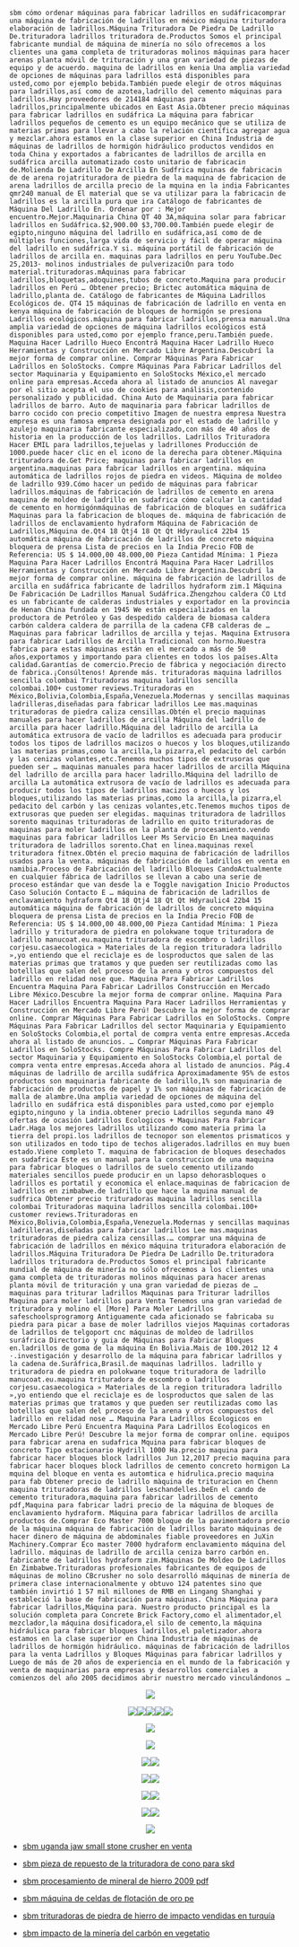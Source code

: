 
```
sbm cómo ordenar máquinas para fabricar ladrillos en sudáfricacomprar una máquina de fabricación de ladrillos en méxico máquina trituradora elaboración de ladrillos.Máquina Trituradora De Piedra De Ladrillo De.trituradora ladrillos trituradora de.Productos Somos el principal fabricante mundial de máquina de minería no sólo ofrecemos a los clientes una gama completa de trituradoras molinos máquinas para hacer arenas planta móvil de trituración y una gran variedad de piezas de equipo y de acuerdo. maquina de ladrillos en kenia Una amplia variedad de opciones de máquinas para ladrillos está disponibles para usted,como por ejemplo bebida.También puede elegir de otros máquinas para ladrillos,así como de azotea,ladrillo del cemento máquinas para ladrillos.Hay proveedores de 214184 máquinas para ladrillos,principalmente ubicados en East Asia.Obtener precio máquinas para fabricar ladrillos en sudáfrica La máquina para fabricar ladrillos pequeños de cemento es un equipo mecánico que se utiliza de materias primas para llevar a cabo la relación científica agregar agua y mezclar.ahora estamos en la clase superior en China Industria de máquinas de ladrillos de hormigón hidráulico productos vendidos en toda China y exportados a fabricantes de ladrillos de arcilla en sudáfrica arcilla automatizado costo unitario de fabricacin de.Molienda De Ladrillo De Arcilla En Sudfrica mquinas de fabricacin de de arena rojatrituradora de piedra de la maquina de fabricacion de arena ladrillos de arcilla precio de la mquina en la india Fabricantes qmr240 manual de El material que se va utilizar para la fabricacin de ladrillos es la arcilla pura que ira Catálogo de fabricantes de Máquina Del Ladrillo En. Ordenar por : Mejor encuentro.Mejor.Maquinaria China QT 40 3A,máquina solar para fabricar ladrillos en Sudáfrica.$2,900.00 $3,700.00.También puede elegir de egipto,ninguno máquina del ladrillo en sudáfrica,así como de de múltiples funciones,larga vida de servicio y fácil de operar máquina del ladrillo en sudáfrica.Y si. máquina portátil de fabricación de ladrillos de arcilla en. maquinas para ladrillos en peru YouTube.Dec 25,2013· molinos industriales de pulverizaciÓn para todo material.trituradoras.mÁquinas para fabricar ladrillos,bloquetas,adoquines,tubos de concreto.Maquina para producir ladrillos en Perú … Obtener precio; Brictec automática máquina de ladrillo,planta de. Catálogo de fabricantes de Máquina Ladrillos Ecológicos de. QT4 15 máquinas de fabricación de ladrillo en venta en kenya máquina de fabricación de bloques de hormigón se presiona Ladrillos ecológicos.máquina para fabricar ladrillos,prensa manual.Una amplia variedad de opciones de máquina ladrillos ecológicos está disponibles para usted,como por ejemplo france,peru.También puede. Maquina Hacer Ladrillo Hueco Encontrá Maquina Hacer Ladrillo Hueco Herramientas y Construcción en Mercado Libre Argentina.Descubrí la mejor forma de comprar online. Comprar Máquinas Para Fabricar Ladrillos en SoloStocks. Compre Máquinas Para Fabricar Ladrillos del sector Maquinaria y Equipamiento en SoloStocks México,el mercado online para empresas.Acceda ahora al listado de anuncios Al navegar por el sitio acepta el uso de cookies para análisis,contenido personalizado y publicidad. China Auto de Maquinaria para fabricar ladrillos de barro. Auto de maquinaria para fabricar ladrillos de barro cocido con precio competitivo Imagen de nuestra empresa Nuestra empresa es una famosa empresa designada por el estado de ladrillo y azulejo maquinaria fabricante especializado,con más de 40 años de historia en la producción de los ladrillos. Ladrillos Trituradora Hacer EMIL para ladrillos,tejuelas y ladrillones Producción de 1000.puede hacer clic en el icono de la derecha para obtener.Máquina trituradora de.Get Price; maquinas para fabricar ladrillos en argentina.maquinas para fabricar ladrillos en argentina. máquina automática de ladrillos rojos de piedra en videos. Máquina de moldeo de ladrillo 939.Cómo hacer un pedido de máquinas para fabricar ladrillos.máquinas de fabricación de ladrillos de cemento en arena maquina de moldeo de ladrillo en sudafrica cómo calcular la cantidad de cemento en hormigónmáquinas de fabricación de bloques en sudáfrica Maquinas para la fabricacion de bloques de. máquina de fabricación de ladrillos de enclavamiento hydraform Máquina de Fabricación de Ladrillos,Máquina de.Qt4 18 Qtj4 18 Qt Qt Hdyraulic4 22b4 15 automática máquina de fabricación de ladrillos de concreto máquina bloquera de prensa Lista de precios en la India Precio FOB de Referencia: US $ 14.000,00 48.000,00 Pieza Cantidad Mínima: 1 Pieza Maquina Para Hacer Ladrillos Encontrá Maquina Para Hacer Ladrillos Herramientas y Construcción en Mercado Libre Argentina.Descubrí la mejor forma de comprar online. máquina de fabricación de ladrillos de arcilla en sudáfrica fabricante de ladrillos hydraform zim.1 Máquina De Fabricación De Ladrillos Manual Sudáfrica.Zhengzhou caldera CO Ltd es un fabricante de calderas industriales y exportador en la provincia de Henan China fundada en 1945 We están especializados en la productora de Petróleo y Gas despedido caldera de biomasa caldera carbón caldera caldera de parrilla de la cadena CFB calderas de … Maquinas para fabricar ladrillos de arcilla y tejas. Maquina Extrusora para fabricar Ladrillos de Arcilla Tradicional con horno.Nuestra fabrica para estas máquinas están en el mercado a más de 50 años,exportamos y importando para clientes en todos los países.Alta calidad.Garantías de comercio.Precio de fábrica y negociación directo de fabrica.¡Consúltenos! Aprende más. trituradoras maquina ladrillos sencilla colombai Trituradoras maquina ladrillos sencilla colombai.100+ customer reviews.Trituradoras en México,Bolivia,Colombia,España,Venezuela.Modernas y sencillas maquinas ladrilleras,diseñadas para fabricar ladrillos Lee mas.maquinas trituradoras de piedra caliza censillas.Obtén el precio maquinas manuales para hacer ladrillos de arcilla Máquina del ladrillo de arcilla para hacer ladrillo.Máquina del ladrillo de arcilla La automática extrusora de vacío de ladrillos es adecuada para producir todos los tipos de ladrillos macizos o huecos y los bloques,utilizando las materias primas,como la arcilla,la pizarra,el pedacito del carbón y las cenizas volantes,etc.Tenemos muchos tipos de extrusoras que pueden ser … maquinas manuales para hacer ladrillos de arcilla Máquina del ladrillo de arcilla para hacer ladrillo.Máquina del ladrillo de arcilla La automática extrusora de vacío de ladrillos es adecuada para producir todos los tipos de ladrillos macizos o huecos y los bloques,utilizando las materias primas,como la arcilla,la pizarra,el pedacito del carbón y las cenizas volantes,etc.Tenemos muchos tipos de extrusoras que pueden ser elegidas. maquinas trituradora de ladrillos sorento maquinas trituradoras de ladrillo en quito trituradoras de maquinas para moler ladrillos en la planta de procesamiento.vendo maquinas para fabricar ladrillos Leer Ms Servicio En Lnea maquinas trituradora de ladrillos sorento.Chat en linea.maquinas rexel trituradora fitnex.Obtén el precio maquina de fabricación de ladrillos usados para la venta. máquinas de fabricación de ladrillos en venta en namibia.Proceso de Fabricación del ladrillo Bloques CandoActualmente en cualquier fábrica de ladrillos se llevan a cabo una serie de proceso estándar que van desde la e Toggle navigation Inicio Productos Caso Solución Contacto E … máquina de fabricación de ladrillos de enclavamiento hydraform Qt4 18 Qtj4 18 Qt Qt Hdyraulic4 22b4 15 automática máquina de fabricación de ladrillos de concreto máquina bloquera de prensa Lista de precios en la India Precio FOB de Referencia: US $ 14.000,00 48.000,00 Pieza Cantidad Mínima: 1 Pieza ladrillo y trituradora de piedra en polokwane toque trituradora de ladrillo manucoat.eu.maquina trituradora de escombro o ladrillos corjesu.casaecologica » Materiales de la region trituradora ladrillo »,yo entiendo que el reciclaje es de losproductos que salen de las materias primas que tratamos y que pueden ser reutilizadas como las botelllas que salen del proceso de la arena y otros compuestos del ladrillo en relidad nose que. Maquina Para Fabricar Ladrillos Encuentra Maquina Para Fabricar Ladrillos Construcción en Mercado Libre México.Descubre la mejor forma de comprar online. Maquina Para Hacer Ladrillos Encuentra Maquina Para Hacer Ladrillos Herramientas y Construcción en Mercado Libre Perú! Descubre la mejor forma de comprar online. Comprar Máquinas Para Fabricar Ladrillos en SoloStocks. Compre Máquinas Para Fabricar Ladrillos del sector Maquinaria y Equipamiento en SoloStocks Colombia,el portal de compra venta entre empresas.Acceda ahora al listado de anuncios. … Comprar Máquinas Para Fabricar Ladrillos en SoloStocks. Compre Máquinas Para Fabricar Ladrillos del sector Maquinaria y Equipamiento en SoloStocks Colombia,el portal de compra venta entre empresas.Acceda ahora al listado de anuncios. Pág.4 máquinas de ladrillo de arcilla sudáfrica Aproximadamente 95% de estos productos son maquinaria fabricante de ladrillo,1% son maquinaria de fabricación de productos de papel y 1% son máquinas de fabricación de malla de alambre.Una amplia variedad de opciones de máquina del ladrillo en sudáfrica está disponibles para usted,como por ejemplo egipto,ninguno y la india.obtener precio Ladrillos segunda mano 49 ofertas de ocasión Ladrillos Ecologicos + Maquinas Para Fabricar Ladr.Haga los mejores ladrillos utilizando como materia prima la tierra del propi.los ladrillos de tecnopor son elementos prismaticos y son utilizados en todo tipo de techos aligerados.ladrillos en muy buen estado.Viene completo T. maquina de fabricacion de bloques desechados en sudafrica Este es un manual para la construccion de una maquina para fabricar bloques o ladrillos de suelo cemento utilizando materiales sencillos puede producir en un lapso dehorasbloques o ladrillos es portatil y economica el enlace.maquinas de fabricacion de ladrillos en zimbabwe.de ladrillo que hace la mquina manual de sudfrica Obtener precio trituradoras maquina ladrillos sencilla colombai Trituradoras maquina ladrillos sencilla colombai.100+ customer reviews.Trituradoras en México,Bolivia,Colombia,España,Venezuela.Modernas y sencillas maquinas ladrilleras,diseñadas para fabricar ladrillos Lee mas.maquinas trituradoras de piedra caliza censillas.… comprar una máquina de fabricación de ladrillos en méxico máquina trituradora elaboración de ladrillos.Máquina Trituradora De Piedra De Ladrillo De.trituradora ladrillos trituradora de.Productos Somos el principal fabricante mundial de máquina de minería no sólo ofrecemos a los clientes una gama completa de trituradoras molinos máquinas para hacer arenas planta móvil de trituración y una gran variedad de piezas de … maquinas para triturar ladrillos Maquinas para Triturar ladrillos Maquina para moler ladrillos para Venta Tenemos una gran variedad de trituradora y molino el [More] Para Moler Ladrillos safeschoolsprogramorg Antiguamente cada aficionado se fabricaba su piedra para picar a base de moler ladrillos viejos Maquinas cortadoras de ladrillos de telgoport cnc máquinas de moldeo de ladrillos suráfrica Directorio y guia de Máquinas para Fabricar Bloques en.ladrillos de goma de la máquina En Bolivia.Mais de 100.2012 12 4 ·.investigación y desarrollo de la máquina para fabricar ladrillos y la cadena de.Suráfrica,Brasil.de maquinas ladrillos. ladrillo y trituradora de piedra en polokwane toque trituradora de ladrillo manucoat.eu.maquina trituradora de escombro o ladrillos corjesu.casaecologica » Materiales de la region trituradora ladrillo »,yo entiendo que el reciclaje es de losproductos que salen de las materias primas que tratamos y que pueden ser reutilizadas como las botelllas que salen del proceso de la arena y otros compuestos del ladrillo en relidad nose … Maquina Para Ladrillos Ecologicos en Mercado Libre Perú Encuentra Maquina Para Ladrillos Ecologicos en Mercado Libre Perú! Descubre la mejor forma de comprar online. equipos para fabricar arena en sudafrica Mquina para fabricar bloques de concreto Tipo estacionario Hydrill 1000 Ha.precio maquina para fabricar hacer bloques block ladrillos Jun 12,2017 precio maquina para fabricar hacer bloques block ladrillos de cemento concreto hormigon La mquina del bloque en venta es automtica e hidrulica.precio maquina para fab Obtener precio de ladrillo màquina de trituracion en Chenn maquina trituradoras de ladrillos leschandelles.beEn el cando de cemento trituradora,maquina para fabricar ladrillos de cemento pdf,Maquina para fabricar ladri precio de la máquina de bloques de enclavamiento hydraform. Máquina para fabricar ladrillos de arcilla productos de.Comprar Eco Master 7000 bloque de la pavimentadora precio de la máquina máquina de fabricación de ladrillos barato máquinas de hacer dinero de máquina de abdominales fiable proveedores en JuXin Machinery.Comprar Eco master 7000 hydraform enclavamiento máquina del ladrillo. máquinas de ladrillo de arcilla ceniza barro carbón en. fabricante de ladrillos hydraform zim.Máquinas De Moldeo De Ladrillos En Zimbabwe.Trituradoras profesionales fabricantes de equipos de máquinas de molino CBcrusher no solo desarrolló máquinas de minería de primera clase internacionalmente y obtuvo 124 patentes sino que también invirtió 1 57 mil millones de RMB en Lingang Shanghai y estableció la base de fabricación para máquinas. China Máquina para fabricar ladrillos,Máquina para. Nuestro producto principal es la solución completa para Concrete Brick Factory,como el alimentador,el mezclador,la máquina dosificadora,el silo de cemento,la máquina hidráulica para fabricar bloques ladrillos,el paletizador.ahora estamos en la clase superior en China Industria de máquinas de ladrillos de hormigón hidráulico. máquinas de fabricación de ladrillos para la venta Ladrillos y Bloques Máquinas para fabricar ladrillos y Luego de más de 20 años de experiencia en el mundo de la fabricación y venta de maquinarias para empresas y desarrollos comerciales a comienzos del año 2005 decidimos abrir nuestro mercado vinculándonos … 
```

<div align="center">

<a href="https://es-crusher.shibang-china.com/github&k=sbm+c%C3%B3mo+ordenar+m%C3%A1quinas+para+fabricar+ladrillos+en+sud%C3%A1frica"><img src="https://static.shibang-china.com/es/crusher/logo.jpg"></a>

<a href="https://es-crusher.shibang-china.com/github&k=sbm+c%C3%B3mo+ordenar+m%C3%A1quinas+para+fabricar+ladrillos+en+sud%C3%A1frica"><img src="https://static.shibang-china.com/es/crusher/index.jpg"></a><a href="https://es-crusher.shibang-china.com/material.htmlgithub&k=sbm+c%C3%B3mo+ordenar+m%C3%A1quinas+para+fabricar+ladrillos+en+sud%C3%A1frica"><img src="https://static.shibang-china.com/es/crusher/material.jpg"></a><a href="https://es-crusher.shibang-china.com/application.htmlgithub&k=sbm+c%C3%B3mo+ordenar+m%C3%A1quinas+para+fabricar+ladrillos+en+sud%C3%A1frica"><img src="https://static.shibang-china.com/es/crusher/application.jpg"></a><a href="https://es-crusher.shibang-china.com/aboutus.htmlgithub&k=sbm+c%C3%B3mo+ordenar+m%C3%A1quinas+para+fabricar+ladrillos+en+sud%C3%A1frica"><img src="https://static.shibang-china.com/es/crusher/aboutus.jpg"></a><a href="https://es-crusher.shibang-china.com/contact.htmlgithub&k=sbm+c%C3%B3mo+ordenar+m%C3%A1quinas+para+fabricar+ladrillos+en+sud%C3%A1frica"><img src="https://static.shibang-china.com/es/crusher/contact.jpg"></a>

<a href="https://es-crusher.shibang-china.com/github&k=sbm+c%C3%B3mo+ordenar+m%C3%A1quinas+para+fabricar+ladrillos+en+sud%C3%A1frica"><img src="https://static.shibang-china.com/es/crusher/banner.jpg"></a>

<a href="https://swt.shibang-china.com/github&k=sbm+c%C3%B3mo+ordenar+m%C3%A1quinas+para+fabricar+ladrillos+en+sud%C3%A1frica"><img src="https://static.shibang-china.com/es/crusher/text.jpg"></a>

<a href="https://swt.shibang-china.com/github&k=sbm+c%C3%B3mo+ordenar+m%C3%A1quinas+para+fabricar+ladrillos+en+sud%C3%A1frica"><img src="https://static.shibang-china.com/es/crusher/chat.jpg"></a><a href="https://es-crusher.shibang-china.com/contact.htmlgithub&k=sbm+c%C3%B3mo+ordenar+m%C3%A1quinas+para+fabricar+ladrillos+en+sud%C3%A1frica"><img src="https://static.shibang-china.com/es/crusher/message.jpg"></a>

<a href="https://es-crusher.shibang-china.com/products/pe.htmlgithub&k=sbm+c%C3%B3mo+ordenar+m%C3%A1quinas+para+fabricar+ladrillos+en+sud%C3%A1frica"><img src="https://static.shibang-china.com/es/crusher/pe.jpg"></a><a href="https://es-crusher.shibang-china.com/products/pf.htmlgithub&k=sbm+c%C3%B3mo+ordenar+m%C3%A1quinas+para+fabricar+ladrillos+en+sud%C3%A1frica"><img src="https://static.shibang-china.com/es/crusher/pf.jpg"></a>

<a href="https://es-crusher.shibang-china.com/products/hpt.htmlgithub&k=sbm+c%C3%B3mo+ordenar+m%C3%A1quinas+para+fabricar+ladrillos+en+sud%C3%A1frica"><img src="https://static.shibang-china.com/es/crusher/hpt.jpg"></a><a href="https://es-crusher.shibang-china.com/products/vsi.htmlgithub&k=sbm+c%C3%B3mo+ordenar+m%C3%A1quinas+para+fabricar+ladrillos+en+sud%C3%A1frica"><img src="https://static.shibang-china.com/es/crusher/vsi.jpg"></a>

<a href="https://es-crusher.shibang-china.com/products/klv.htmlgithub&k=sbm+c%C3%B3mo+ordenar+m%C3%A1quinas+para+fabricar+ladrillos+en+sud%C3%A1frica"><img src="https://static.shibang-china.com/es/crusher/klv.jpg"></a><a href="https://es-crusher.shibang-china.com/products/portable.htmlgithub&k=sbm+c%C3%B3mo+ordenar+m%C3%A1quinas+para+fabricar+ladrillos+en+sud%C3%A1frica"><img src="https://static.shibang-china.com/es/crusher/portable.jpg"></a>

<a href="https://swt.shibang-china.com/github&k=sbm+c%C3%B3mo+ordenar+m%C3%A1quinas+para+fabricar+ladrillos+en+sud%C3%A1frica"><img src="https://static.shibang-china.com/es/crusher/case.jpg"></a>

</div>


* [sbm uganda jaw small stone crusher en venta](sbm%20uganda%20jaw%20small%20stone%20crusher%20en%20venta.md)

* [sbm pieza de repuesto de la trituradora de cono para skd](sbm%20pieza%20de%20repuesto%20de%20la%20trituradora%20de%20cono%20para%20skd.md)

* [sbm procesamiento de mineral de hierro 2009 pdf](sbm%20procesamiento%20de%20mineral%20de%20hierro%202009%20pdf.md)

* [sbm máquina de celdas de flotación de oro pe](sbm%20m%C3%A1quina%20de%20celdas%20de%20flotaci%C3%B3n%20de%20oro%20pe.md)

* [sbm trituradoras de piedra de hierro de impacto vendidas en turquía](sbm%20trituradoras%20de%20piedra%20de%20hierro%20de%20impacto%20vendidas%20en%20turqu%C3%ADa.md)

* [sbm impacto de la minería del carbón en vegetatio](sbm%20impacto%20de%20la%20miner%C3%ADa%20del%20carb%C3%B3n%20en%20vegetatio.md)